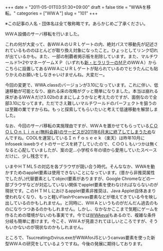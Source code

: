 +++
date = "2011-05-01T03:51:30+09:00"
draft = false
title = "WWAを移転。"
categories = ["ＷＷＡ"]
slug = "101"
+++

※この記事の人名・団体名は全て敬称略です。あらかじめご了承ください。

ＷＷＡ設備のサーバ移転を行いました。

これの何が大変って、各ＷＷＡのＵＲＬゲートの内、絶対パスで移動先が記述されているもののほとんどが取り換え対象になったこと。ひょっとしてリンク切れが出ているかも。また、一部の制覇者掲示板を削除しています。また、マルチワールド1+2やマネーゲームＸＰ（いずれも<a title="MP" href="http://members2.jcom.home.ne.jp/0944565501/toyypu.html">新・ヒラリラーのＭＰ</a>のＷＷＡ）からこちらに設置してあるＷＷＡにＵＲＬゲートが貼られているのでヒラたんにも貼りかえのお願いをしなきゃいけませんね。大変だー。

今回の変更で、WWA.classのバージョンが3.10になっています。これに伴い、低速移動が可能となり、崩れる床の攻略がグッと簡単になりました。本当は崩れる床があるＷＷＡだけ3.02bのままにしようかなと考えたのですが、面倒なので全部3.10になってます。ただでさえ難しいマルチワールドのパーフェクトを狙うのは至難の業ですからね。もっと探索してもらいたいと考えて低速移動を解禁しました。

なお、今回のサーバ移転の実施理由ですが、ＷＷＡを置かせてもらっている<a title="Coolのお知らせ" href="http://portal.faq.rakuten.co.jp/app/answers/detail/a_id/15388/">ＣＯＯＬＯｎｌｉｎｅ(無料会員)のサービスが2011年6月末に終了してしまうため</a>なんですね。COOLを運営しているＩｎｆｏｓｅｅｋ（楽天）は昨年10月にInfoseek iswebライトのサービスを終了していたので、ＣＯＯＬもいつかは無くなると心配していましたが、案の定...小学校６年の頃から愛用していたスペースだけに、少し残念です。

いまやＨＴＭL５の対応を各ブラウザが競い合う時代。そんななか、WWAを動かすためのapplet要素は使用できないことになっています。(昔から非推奨属性でしたが。)代替要素としてobject要素がありますが、Google Chromeなどの一部ブラウザなどが対応していない関係でapplet要素を使わなければならないのが現状です。このＨＴＭＬにおけるapplet要素非推奨は、Java Applet自体あまり使われなくなり、もっと軽いFlashやcanvas要素などが増えてきている今を映し出しているのかもしれません。と同時に、ＷＷＡというものがだんだん過去のものになりつつあるのかもしれません。しかし、なかなかここまで気軽にゲームを作るための環境がないのも事実です。今では<a title="WWAeval" href="http://asobiba.cocolog-nifty.com/game/wwa/wwaeval/" target="_blank">WWAeval</a>もあるので、複雑な条件分岐も簡単に書けます。今こそ、ＷＷＡが見直されてほしいところですが、そうもいかないのが現状なのかもしれません。

ところで、Tsucreatingのvirus.exeがWWAforJSというcanvas要素を使った新型ＷＷＡの研究をしているようですね。今後の発展に期待しております。

